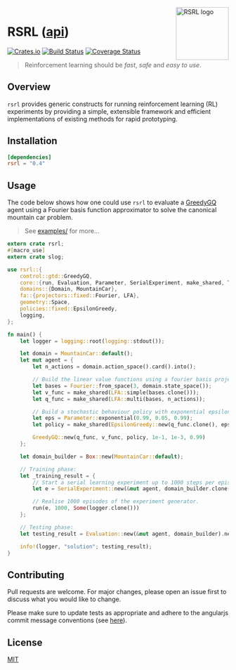 <img align="right" width="120" title="RSRL logo" src="https://github.com/tspooner/rsrl/raw/master/logo.png">

# RSRL ([api](https://docs.rs/rsrl/))

[![Crates.io](https://img.shields.io/crates/v/rsrl.svg)](https://crates.io/crates/rsrl)
[![Build Status](https://travis-ci.org/tspooner/rsrl.svg?branch=master)](https://travis-ci.org/tspooner/rsrl)
[![Coverage Status](https://coveralls.io/repos/github/tspooner/rsrl/badge.svg?branch=master)](https://coveralls.io/github/tspooner/rsrl?branch=master)

> Reinforcement learning should be _fast_, _safe_ and _easy to use_.

## Overview

``rsrl`` provides generic constructs for running reinforcement learning (RL)
experiments by providing a simple, extensible framework and efficient
implementations of existing methods for rapid prototyping.

## Installation
```toml
[dependencies]
rsrl = "0.4"
```

## Usage
The code below shows how one could use `rsrl` to evaluate a
[GreedyGQ](http://old.sztaki.hu/~szcsaba/papers/ICML10_controlGQ.pdf) agent
using a Fourier basis function approximator to solve the canonical mountain car
problem.

> See [examples/](https://github.com/tspooner/rsrl/tree/master/examples) for
> more...

```rust
extern crate rsrl;
#[macro_use]
extern crate slog;

use rsrl::{
    control::gtd::GreedyGQ,
    core::{run, Evaluation, Parameter, SerialExperiment, make_shared, Trace},
    domains::{Domain, MountainCar},
    fa::{projectors::fixed::Fourier, LFA},
    geometry::Space,
    policies::fixed::EpsilonGreedy,
    logging,
};

fn main() {
    let logger = logging::root(logging::stdout());

    let domain = MountainCar::default();
    let mut agent = {
        let n_actions = domain.action_space().card().into();

        // Build the linear value functions using a fourier basis projection.
        let bases = Fourier::from_space(3, domain.state_space());
        let v_func = make_shared(LFA::simple(bases.clone()));
        let q_func = make_shared(LFA::multi(bases, n_actions));

        // Build a stochastic behaviour policy with exponential epsilon.
        let eps = Parameter::exponential(0.99, 0.05, 0.99);
        let policy = make_shared(EpsilonGreedy::new(q_func.clone(), eps));

        GreedyGQ::new(q_func, v_func, policy, 1e-1, 1e-3, 0.99)
    };

    let domain_builder = Box::new(MountainCar::default);

    // Training phase:
    let _training_result = {
        // Start a serial learning experiment up to 1000 steps per episode.
        let e = SerialExperiment::new(&mut agent, domain_builder.clone(), 1000);

        // Realise 1000 episodes of the experiment generator.
        run(e, 1000, Some(logger.clone()))
    };

    // Testing phase:
    let testing_result = Evaluation::new(&mut agent, domain_builder).next().unwrap();

    info!(logger, "solution"; testing_result);
}
```

## Contributing
Pull requests are welcome. For major changes, please open an issue first to
discuss what you would like to change.

Please make sure to update tests as appropriate and adhere to the angularjs commit message conventions (see [here](https://gist.github.com/stephenparish/9941e89d80e2bc58a153)).

## License
[MIT](https://choosealicense.com/licenses/mit/)
